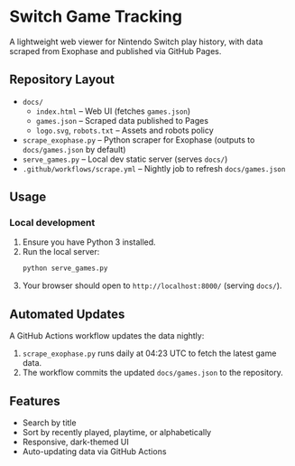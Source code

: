 # Switch Game Tracking

A lightweight web viewer for Nintendo Switch play history, with data scraped from Exophase and published via GitHub Pages.

## Repository Layout

- `docs/`
  - `index.html` – Web UI (fetches `games.json`)
  - `games.json` – Scraped data published to Pages
  - `logo.svg`, `robots.txt` – Assets and robots policy
- `scrape_exophase.py` – Python scraper for Exophase (outputs to `docs/games.json` by default)
- `serve_games.py` – Local dev static server (serves `docs/`)
- `.github/workflows/scrape.yml` – Nightly job to refresh `docs/games.json`

## Usage

### Local development

1. Ensure you have Python 3 installed.
2. Run the local server:
   ```bash
   python serve_games.py
   ```
3. Your browser should open to `http://localhost:8000/` (serving `docs/`).


## Automated Updates

A GitHub Actions workflow updates the data nightly:

1. `scrape_exophase.py` runs daily at 04:23 UTC to fetch the latest game data.
2. The workflow commits the updated `docs/games.json` to the repository.

## Features

- Search by title
- Sort by recently played, playtime, or alphabetically
- Responsive, dark-themed UI
- Auto-updating data via GitHub Actions
